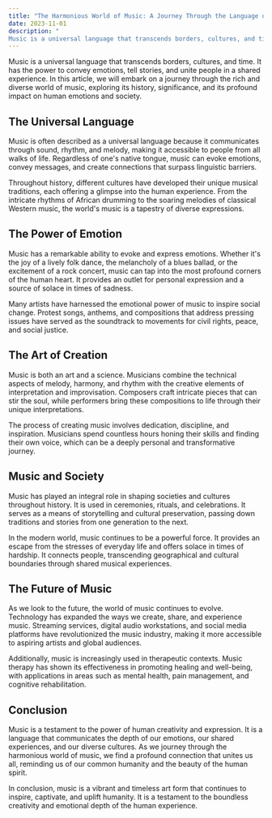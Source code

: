 ```yaml
---
title: "The Harmonious World of Music: A Journey Through the Language of Emotion"
date: 2023-11-01
description: "
Music is a universal language that transcends borders, cultures, and time. It has the power to convey emotions, tell stories, and unite people in a shared experience. In this article, we will embark on a journey through the rich and diverse world of music, exploring its history, significance, and its profound impact on human emotions and society."
---
```


Music is a universal language that transcends borders, cultures, and time. It has the power to convey emotions, tell stories, and unite people in a shared experience. In this article, we will embark on a journey through the rich and diverse world of music, exploring its history, significance, and its profound impact on human emotions and society.

## The Universal Language

Music is often described as a universal language because it communicates through sound, rhythm, and melody, making it accessible to people from all walks of life. Regardless of one's native tongue, music can evoke emotions, convey messages, and create connections that surpass linguistic barriers.

Throughout history, different cultures have developed their unique musical traditions, each offering a glimpse into the human experience. From the intricate rhythms of African drumming to the soaring melodies of classical Western music, the world's music is a tapestry of diverse expressions.

## The Power of Emotion

Music has a remarkable ability to evoke and express emotions. Whether it's the joy of a lively folk dance, the melancholy of a blues ballad, or the excitement of a rock concert, music can tap into the most profound corners of the human heart. It provides an outlet for personal expression and a source of solace in times of sadness.

Many artists have harnessed the emotional power of music to inspire social change. Protest songs, anthems, and compositions that address pressing issues have served as the soundtrack to movements for civil rights, peace, and social justice.

## The Art of Creation

Music is both an art and a science. Musicians combine the technical aspects of melody, harmony, and rhythm with the creative elements of interpretation and improvisation. Composers craft intricate pieces that can stir the soul, while performers bring these compositions to life through their unique interpretations.

The process of creating music involves dedication, discipline, and inspiration. Musicians spend countless hours honing their skills and finding their own voice, which can be a deeply personal and transformative journey.

## Music and Society

Music has played an integral role in shaping societies and cultures throughout history. It is used in ceremonies, rituals, and celebrations. It serves as a means of storytelling and cultural preservation, passing down traditions and stories from one generation to the next.

In the modern world, music continues to be a powerful force. It provides an escape from the stresses of everyday life and offers solace in times of hardship. It connects people, transcending geographical and cultural boundaries through shared musical experiences.

## The Future of Music

As we look to the future, the world of music continues to evolve. Technology has expanded the ways we create, share, and experience music. Streaming services, digital audio workstations, and social media platforms have revolutionized the music industry, making it more accessible to aspiring artists and global audiences.

Additionally, music is increasingly used in therapeutic contexts. Music therapy has shown its effectiveness in promoting healing and well-being, with applications in areas such as mental health, pain management, and cognitive rehabilitation.

## Conclusion

Music is a testament to the power of human creativity and expression. It is a language that communicates the depth of our emotions, our shared experiences, and our diverse cultures. As we journey through the harmonious world of music, we find a profound connection that unites us all, reminding us of our common humanity and the beauty of the human spirit.

In conclusion, music is a vibrant and timeless art form that continues to inspire, captivate, and uplift humanity. It is a testament to the boundless creativity and emotional depth of the human experience.
